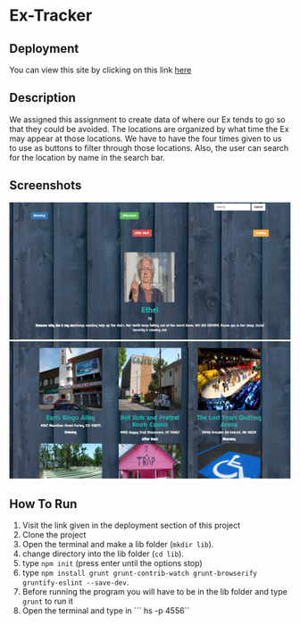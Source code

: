 # Ex-Tracker

## Deployment
 You can view this site by clicking on this link [here](https://github.com/MakenHubbard/Ex-Tracker)

## Description
We assigned this assignment to create data of where our Ex tends to go so that they could be avoided. The locations are organized by what time the Ex may appear at those locations. We have to have the four times given to us to use as buttons to filter through those locations. Also, the user can search for the location by name in the search bar.

## Screenshots
![topOfThePage](https://raw.githubusercontent.com/MakenHubbard/Ex-Tracker/master/screenshots/topOfThePage.PNG)
![locations](https://raw.githubusercontent.com/MakenHubbard/Ex-Tracker/master/screenshots/locations.PNG)

## How To Run
1. Visit the link given in the deployment section of this project
2. Clone the project
3. Open the terminal and make a lib folder (```mkdir lib```).
4. change directory into the lib folder (```cd lib```).
5. type ```npm init``` (press enter until the options stop)
6. type ```npm install grunt grunt-contrib-watch grunt-browserify gruntify-eslint --save-dev```.
7. Before running the program you will have to be in the lib folder and type ```grunt``` to run it
8. Open the terminal and type in ``` hs -p 4556``
